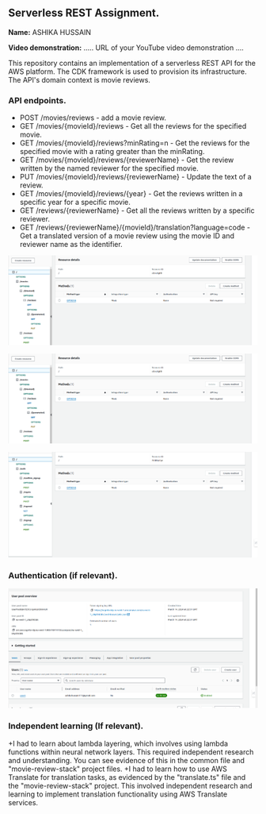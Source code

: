 ## Serverless REST Assignment.

__Name:__ ASHIKA HUSSAIN

__Video demonstration:__ ..... URL of your YouTube video demonstration ....

This repository contains an implementation of a serverless REST API for the AWS platform. The CDK framework is used to provision its infrastructure. The API's domain context is movie reviews.

### API endpoints.

+ POST /movies/reviews - add a movie review.
+ GET /movies/{movieId}/reviews - Get all the reviews for the specified movie.
+ GET /movies/{movieId}/reviews?minRating=n - Get the reviews for the specified movie with a rating greater than the minRating.
+ GET /movies/{movieId}/reviews/{reviewerName} - Get the review written by the named reviewer for the specified movie.
+ PUT /movies/{movieId}/reviews/{reviewerName} - Update the text of a review.
+ GET /movies/{movieId}/reviews/{year} - Get the reviews written in a specific year for a specific movie.
+ GET /reviews/{reviewerName} - Get all the reviews written by a specific reviewer.
+ GET /reviews/{reviewerName}/{movieId}/translation?language=code - Get a translated version of a movie review using the movie ID and reviewer name as the identifier.
 

![](./images/api1.png)

![](./images/api1.png)

![](./images/api3.png)

### Authentication (if relevant).

![](./images/cognito.png)

### Independent learning (If relevant).

 +I had to learn about lambda layering, which involves using lambda functions within neural network layers. This required independent research and understanding. You can see evidence of this in the common file and "movie-review-stack" project files.
 +I had to learn how to use AWS Translate for translation tasks, as evidenced by the "translate.ts" file and the "movie-review-stack" project. This involved independent research and learning to implement translation functionality using AWS Translate services.

